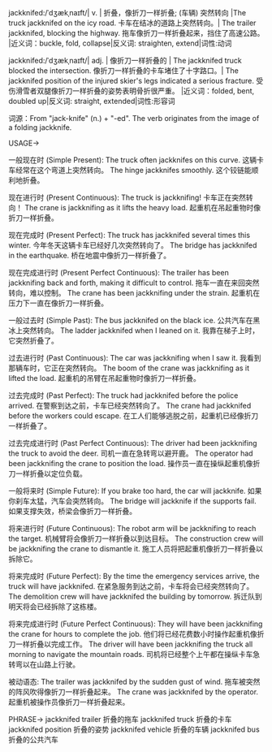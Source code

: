 jackknifed:/ˈdʒækˌnaɪft/| v. | 折叠，像折刀一样折叠; (车辆) 突然转向 |The truck jackknifed on the icy road. 卡车在结冰的道路上突然转向。|  The trailer jackknifed, blocking the highway. 拖车像折刀一样折叠起来，挡住了高速公路。 |近义词：buckle, fold, collapse|反义词: straighten, extend|词性:动词

jackknifed:/ˈdʒækˌnaɪft/| adj. | 像折刀一样折叠的 | The jackknifed truck blocked the intersection.  像折刀一样折叠的卡车堵住了十字路口。| The jackknifed position of the injured skier's legs indicated a serious fracture. 受伤滑雪者双腿像折刀一样折叠的姿势表明骨折很严重。 |近义词：folded, bent, doubled up|反义词: straight, extended|词性:形容词

词源：From "jack-knife" (n.) + "-ed".  The verb originates from the image of a folding jackknife.

USAGE->

一般现在时 (Simple Present):
The truck often jackknifes on this curve.  这辆卡车经常在这个弯道上突然转向。
The hinge jackknifes smoothly.  这个铰链能顺利地折叠。


现在进行时 (Present Continuous):
The truck is jackknifing!  卡车正在突然转向！
The crane is jackknifing as it lifts the heavy load.  起重机在吊起重物时像折刀一样折叠。


现在完成时 (Present Perfect):
The truck has jackknifed several times this winter.  今年冬天这辆卡车已经好几次突然转向了。
The bridge has jackknifed in the earthquake.  桥在地震中像折刀一样折叠了。


现在完成进行时 (Present Perfect Continuous):
The trailer has been jackknifing back and forth, making it difficult to control.  拖车一直在来回突然转向，难以控制。
The crane has been jackknifing under the strain.  起重机在压力下一直在像折刀一样折叠。


一般过去时 (Simple Past):
The bus jackknifed on the black ice.  公共汽车在黑冰上突然转向。
The ladder jackknifed when I leaned on it.  我靠在梯子上时，它突然折叠了。



过去进行时 (Past Continuous):
The car was jackknifing when I saw it.  我看到那辆车时，它正在突然转向。
The boom of the crane was jackknifing as it lifted the load.  起重机的吊臂在吊起重物时像折刀一样折叠。



过去完成时 (Past Perfect):
The truck had jackknifed before the police arrived.  在警察到达之前，卡车已经突然转向了。
The crane had jackknifed before the workers could escape.  在工人们能够逃脱之前，起重机已经像折刀一样折叠了。



过去完成进行时 (Past Perfect Continuous):
The driver had been jackknifing the truck to avoid the deer.  司机一直在急转弯以避开鹿。
The operator had been jackknifing the crane to position the load.  操作员一直在操纵起重机像折刀一样折叠以定位负载。


一般将来时 (Simple Future):
If you brake too hard, the car will jackknife.  如果你刹车太猛，汽车会突然转向。
The bridge will jackknife if the supports fail.  如果支撑失效，桥梁会像折刀一样折叠。



将来进行时 (Future Continuous):
The robot arm will be jackknifing to reach the target.  机械臂将会像折刀一样折叠以到达目标。
The construction crew will be jackknifing the crane to dismantle it.  施工人员将把起重机像折刀一样折叠以拆除它。


将来完成时 (Future Perfect):
By the time the emergency services arrive, the truck will have jackknifed.  在紧急服务到达之前，卡车将会已经突然转向了。
The demolition crew will have jackknifed the building by tomorrow.  拆迁队到明天将会已经拆除了这栋楼。


将来完成进行时 (Future Perfect Continuous):
They will have been jackknifing the crane for hours to complete the job. 他们将已经花费数小时操作起重机像折刀一样折叠以完成工作。
The driver will have been jackknifing the truck all morning to navigate the mountain roads. 司机将已经整个上午都在操纵卡车急转弯以在山路上行驶。


被动语态:
The trailer was jackknifed by the sudden gust of wind.  拖车被突然的阵风吹得像折刀一样折叠起来。
The crane was jackknifed by the operator.  起重机被操作员像折刀一样折叠起来。


PHRASE->
jackknifed trailer  折叠的拖车
jackknifed truck  折叠的卡车
jackknifed position  折叠的姿势
jackknifed vehicle  折叠的车辆
jackknifed bus 折叠的公共汽车
